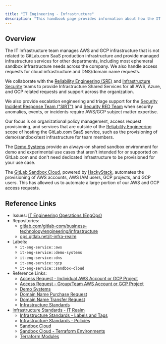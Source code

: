 ```yaml
---

title: "IT Engineering - Infrastructure"
description: "This handbook page provides information about how the IT Engineering sub-department manages infrastructure shared services."
---
```








## Overview

The IT Infrastructure team manages AWS and GCP infrastructure that is not related to GitLab.com SaaS production infrastructure and provide managed infrastructure services for other departments, including most ephemeral sandbox infrastructure needs across the company. We also handle access requests for cloud infrastructure and DNS/domain name requests.

We collaborate with the [Reliability Engineering (SRE)](https://about.gitlab.com/handbook/engineering/infrastructure/) and [Infrastructure Security](/handbook/security/security-engineering-and-research/infrastructure-security/) teams to provide Infrastructure Shared Services for all AWS, Azure, and GCP related requests and support across the organization.

We also provide escalation engineering and triage support for the [Security Incident Response Team ("SIRT")](/handbook/security/security-operations/sirt) and [Security RED Team](/handbook/security/threat-management/red-team) when security anomalies, events, or incidents require AWS/GCP subject matter expertise.

Our focus is on organizational policy management, access request provisioning, and services that are outside of the [Reliability Engineering](https://about.gitlab.com/handbook/engineering/infrastructure/) scope of hosting the GitLab.com SaaS service, such as the provisioning of demo/sandbox/test infrastructure for team members.

The [Demo Systems](/handbook/customer-success/demo-systems/) provide an always-on shared sandbox environment for demo and experimental use cases that aren't intended for or supported on GitLab.com and don't need dedicated infrastructure to be provisioned for your use case.

The [GitLab Sandbox Cloud](/handbook/infrastructure-standards/realms/sandbox/), powered by [HackyStack](https://gitlab.com/gitlab-com/business-technology/engineering/tools/hackystack), automates the provisioning of AWS accounts, AWS IAM users, GCP projects, and GCP users. This has allowed us to automate a large portion of our AWS and GCP access requests.

## Reference Links

- Issues: [IT Engineering Operations (EngOps)](https://gitlab.com/gitlab-com/business-technology/engineering/operations/issue-tracker/-/issues?sort=updated_desc&state=opened&label_name[]=it-eng-service::okta)
- Repositories:
  - [gitlab.com/gitlab-com/business-technology/engineering/infrastructure](https://gitlab.com/gitlab-com/business-technology/engineering/infrastructure)
  - [ops.gitlab.net/it-infra-realm](https://ops.gitlab.net/it-infra-realm)
- Labels:
  - `it-eng-service::aws`
  - `it-eng-service::demo-systems`
  - `it-eng-service::dns`
  - `it-eng-service::gcp`
  - `it-eng-service::sandbox-cloud`
- Reference Links:
  - [Access Request - Individual AWS Account or GCP Project](/handbook/infrastructure-standards/realms/sandbox/#individual-aws-account-or-gcp-project)
  - [Access Request - Group/Team AWS Account or GCP Project](/handbook/infrastructure-standards/realms/sandbox/#groupteam-aws-account-or-gcp-project-non-production)
  - [Demo Systems](/handbook/customer-success/demo-systems)
  - [Domain Name Purchase Request](https://gitlab.com/gitlab-com/business-technology/engineering/infrastructure/issue-tracker/-/issues/new?issuable_template=dns_domain_purchase_request)
  - [Domain Name Transfer Request](https://gitlab.com/gitlab-com/business-technology/engineering/infrastructure/issue-tracker/-/issues/new?issuable_template=dns_domain_record_update)
  - [Infrastructure Standards](/handbook/infrastructure-standards)
- [Infrastructure Standards - IT Realm](/handbook/infrastructure-standards/realms/it)
  - [Infrastructure Standards - Labels and Tags](/handbook/infrastructure-standards/labels-tags)
  - [Infrastructure Standards - Policies](/handbook/infrastructure-standards/policies)
  - [Sandbox Cloud](/handbook/infrastructure-standards/realms/sandbox)
  - [Sandbox Cloud - Terraform Environments](/handbook/infrastructure-standards/realms/sandbox/#terraform-environments)
  - [Terraform Modules](htts://gitlab.com/gitlab-com/sandbox-cloud/terraform-modules)
